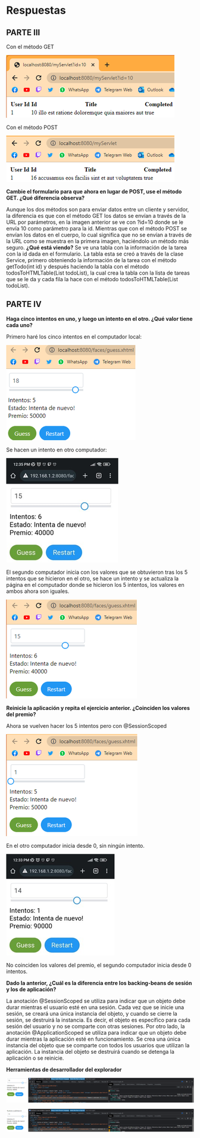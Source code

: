 # Respuestas
## PARTE III
Con el método GET

![GET](imagenes/GET.png)

Con el método POST

![POST](imagenes/POST.png)

**Cambie el formulario para que ahora en lugar de POST, use el método GET. ¿Qué diferencia observa?**

Aunque los dos métodos son para enviar datos entre un cliente y servidor, la diferencia es que con el método GET los datos se envían a través de la URL por parámetros, en la imagen anterior se ve con ?id=10 donde se le envía 10 como parámetro para la id. Mientras que con el método POST se envían los datos en el cuerpo, lo cual significa que no se envían a través de la URL como se muestra en la primera imagen, haciéndolo un método más seguro.
**¿Qué está viendo?**
Se ve una tabla con la información de la tarea con la id dada en el formulario. La tabla esta se creó a través de la clase Service, primero obteniendo la información de la tarea con el método getTodo(int id) y después haciendo la tabla con el método todosToHTMLTable(List<Todo> todoList), la cual crea la tabla con la lista de tareas que se le da y cada fila la hace con el método todosToHTMLTable(List<Todo> todoList).
## PARTE IV
**Haga cinco intentos en uno, y luego un intento en el otro. ¿Qué valor tiene cada uno?**

Primero haré los cinco intentos en el computador local:

![ApplicationScoped1](imagenes/ApplicationScoped1.png)

Se hacen un intento en otro computador:

![ApplicationScoped2](imagenes/ApplicationScoped2.jpg)

El segundo computador inicia con los valores que se obtuvieron tras los 5 intentos que se hicieron en el otro, se hace un intento y se actualiza la página en el computador donde se hicieron los 5 intentos, los valores en ambos ahora son iguales.

![ApplicationScoped3](imagenes/ApplicationScoped3.png)

**Reinicie la aplicación y repita el ejercicio anterior. ¿Coinciden los valores del premio?**

Ahora se vuelven hacer los 5 intentos pero con @SessionScoped

![SessionScoped1](imagenes/SessionScoped1.png)

En el otro computador inicia desde 0, sin ningún intento.

![SessionScoped2](imagenes/SessionScoped2.jpg)

No coinciden los valores del premio, el segundo computador inicia desde 0 intentos.

**Dado la anterior, ¿Cuál es la diferencia entre los backing-beans de sesión y los de aplicación?**

La anotación @SessionScoped se utiliza para indicar que un objeto debe durar mientras el usuario esté en una sesión. Cada vez que se inicie una sesión, se creará una única instancia del objeto, y cuando se cierre la sesión, se destruirá la instancia. Es decir, el objeto es específico para cada sesión del usuario y no se comparte con otras sesiones.
Por otro lado, la anotación @ApplicationScoped se utiliza para indicar que un objeto debe durar mientras la aplicación esté en funcionamiento. Se crea una única instancia del objeto que se comparte con todos los usuarios que utilizan la aplicación. La instancia del objeto se destruirá cuando se detenga la aplicación o se reinicie.

**Herramientas de desarrollador del explorador**

![Visibilidad1](imagenes/Visibilidad1.png)

![Visibilidad2](imagenes/Visibilidad2.png)
